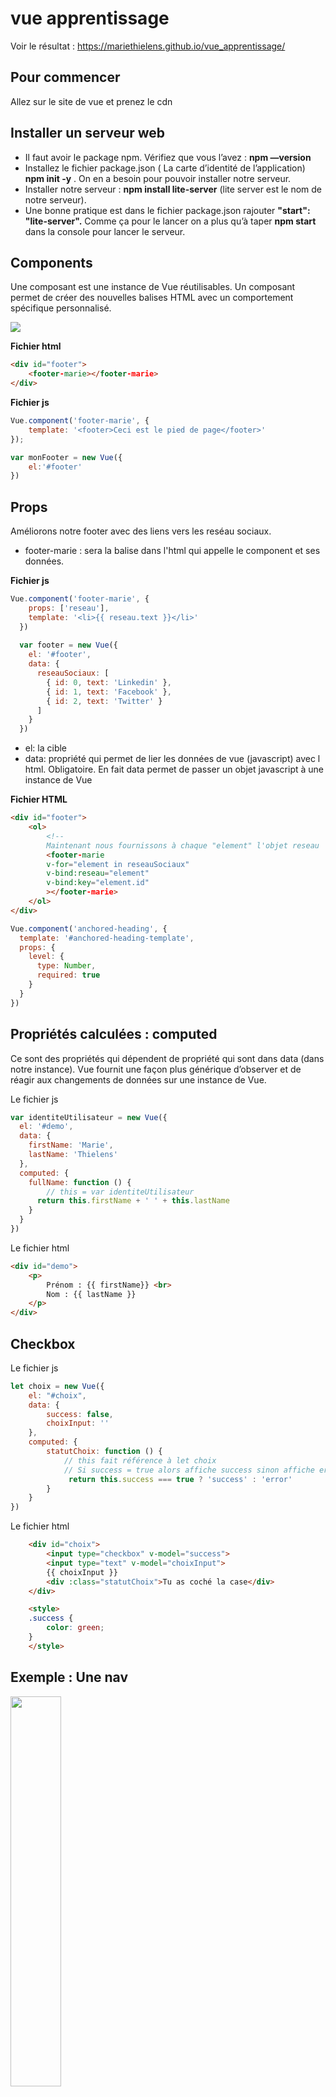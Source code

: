 # vue apprentissage

Voir le résultat : https://mariethielens.github.io/vue_apprentissage/

## Pour commencer

Allez sur le site de vue et prenez le cdn

## Installer un serveur web

- Il faut avoir le package npm. Vérifiez que vous l’avez : **npm —version**
- Installez le fichier package.json ( La carte d’identité de l’application) **npm init -y**  . On en a besoin pour pouvoir installer notre serveur.
- Installer notre serveur : **npm install lite-server** (lite server est le nom de notre serveur).
- Une bonne pratique est dans le fichier package.json rajouter **"start": "lite-server".** Comme ça pour le lancer on a plus qu’à taper **npm start** dans la console pour lancer le serveur.

## Components

Une composant est une instance de Vue réutilisables. Un composant permet de créer des nouvelles balises HTML avec un comportement spécifique personnalisé.

<img src="./images/footer.png">

**Fichier html**
```html
<div id="footer">
    <footer-marie></footer-marie>
</div>
```

**Fichier js** 
```js
Vue.component('footer-marie', {
    template: '<footer>Ceci est le pied de page</footer>'
});

var monFooter = new Vue({
    el:'#footer'
})
```

## Props
Améliorons notre footer avec des liens vers les reséau sociaux.

- footer-marie : sera la balise dans l'html qui appelle le component et ses données.

**Fichier js**

```js
Vue.component('footer-marie', {
    props: ['reseau'],
    template: '<li>{{ reseau.text }}</li>'
  })
  
  var footer = new Vue({
    el: '#footer',
    data: {
      reseauSociaux: [
        { id: 0, text: 'Linkedin' },
        { id: 1, text: 'Facebook' },
        { id: 2, text: 'Twitter' }
      ]
    }
  })
```
- el: la cible
- data: propriété qui permet de lier les données de vue (javascript) avec l html. Obligatoire. En fait data permet de passer un objet javascript à une instance de Vue

**Fichier HTML**

```html
<div id="footer">
    <ol>
        <!--
        Maintenant nous fournissons à chaque "element" l'objet reseau              -->
        <footer-marie
        v-for="element in reseauSociaux"
        v-bind:reseau="element"
        v-bind:key="element.id"
        ></footer-marie>
    </ol>
</div>
```

```js
Vue.component('anchored-heading', {
  template: '#anchored-heading-template',
  props: {
    level: {
      type: Number,
      required: true
    }
  }
})
```

## Propriétés calculées : computed

Ce sont des propriétés qui dépendent de propriété qui sont dans data (dans notre instance).
Vue fournit une façon plus générique d’observer et de réagir aux changements de données sur une instance de Vue.

Le fichier js
```js
var identiteUtilisateur = new Vue({
  el: '#demo',
  data: {
    firstName: 'Marie',
    lastName: 'Thielens'
  },
  computed: {
    fullName: function () {
        // this = var identiteUtilisateur
      return this.firstName + ' ' + this.lastName
    }
  }
})
```
Le fichier html

```html
<div id="demo">
    <p>
        Prénom : {{ firstName}} <br>
        Nom : {{ lastName }}
    </p>
</div>
```

## Checkbox

Le fichier js
```js
let choix = new Vue({
    el: "#choix",
    data: {
        success: false,
        choixInput: ''
    },
    computed: {
        statutChoix: function () {
            // this fait référence à let choix
            // Si success = true alors affiche success sinon affiche erreor
             return this.success === true ? 'success' : 'error'
        }
    }   
})
```
Le fichier html

```html
    <div id="choix">
        <input type="checkbox" v-model="success">
        <input type="text" v-model="choixInput">
        {{ choixInput }}
        <div :class="statutChoix">Tu as coché la case</div>
    </div>

    <style>
    .success {
        color: green;
    }
    </style>
```

## Exemple : Une nav

<img src="./images/nav.png" style="width:40%;" />

### Le fichier index.js

```js
// La navigation
var nav = new Vue({ // Instance de vue, on initialise la vue.
    // Sélecteur
    el: '#nav',
    // Définir les propriétés et leurs donner des valeurs.
    data: {
        active: 'home',
        message: 'prout'
    },

    // Functions we will be using.
    methods: {
        rendreActif: function(item){
            // Quand le modèle à changé il est mis à jour automatiquement.
            this.active = item;
        }
    }
});
// Je change le contenu de mon message
nav.message =  'prout2'
```

### Le fichier HTML

```html
    <!-- La navigation -->
    <div id="nav">
        <!-- La navigation a la classe active -->
        <!-- Pour empêcher la page de sauter lorsqu'un lien est cliqué 
            nous utilisons le modificateur "prevent" -->
        <nav v-bind:class="active" v-on:click.prevent>
            <!-- Au clique on appelle la métode rendreActif  -->
            <a href="#" class="home" v-on:click="rendreActif('home')">Accueil</a>
            <a href="#" class="projets" v-on:click="rendreActif('projets')">Projets</a>
            <a href="#" class="services" v-on:click="rendreActif('services')">Services</a>
            <a href="#" class="contact" v-on:click="rendreActif('contact')">Contact</a>
        </nav>
    
        <!-- The mustache expression will be replaced with the value of "active".
                It will automatically update to reflect any changes. -->
        <p>You chose <b>{{active}}</b></p>
        {{ message }}
    </div>
```

**el:** Le sélecteur
**data:** Quand une instance de Vue est créée, cela ajoute toutes les propriétés trouvées dans son objet data au système réactif de Vue. Reagerdez dans data j'ai un objet message. Pour le changer je peux écrire `nav.message = 'Le nouveau message'`

**props:** passer des données aux composants enfants. Comme le titre ou le contenu à afficher par exemple. 

## Un formulaire de recherche

<img src="./images/recherche.png" style="width:50%;">

Normalement il faudrait le faire en Ajax mais pour commencer nous le faisons avec un tableau d'objets.

Le fichier js

```js
//  Formulaire de recherche
var recherche = new Vue({
    el: '#recherche',
    data: {
        lettreTapee: "",
        // The data model. Normalement il faut le faire en Ajax,
        articles: [
            {
                "title": "What You Need To Know About CSS Variables",
                "url": "https://tutorialzine.com/2016/03/what-you-need-to-know-about-css-variables/",
                "image": "https://tutorialzine.com/media/2016/03/css-variables.jpg"
            },
            {
                "title": "Freebie: 4 Great Looking Pricing Tables",
                "url": "https://tutorialzine.com/2016/02/freebie-4-great-looking-pricing-tables/",
                "image": "https://tutorialzine.com/media/2016/02/great-looking-pricing-tables.jpg"
            },
            {
                "title": "20 Interesting JavaScript and CSS Libraries for February 2016",
                "url": "https://tutorialzine.com/2016/02/20-interesting-javascript-and-css-libraries-for-february-2016/",
                "image": "https://tutorialzine.com/media/2016/02/interesting-resources-february.jpg"
            },
            {
                "title": "Quick Tip: The Easiest Way To Make Responsive Headers",
                "url": "https://tutorialzine.com/2016/02/quick-tip-easiest-way-to-make-responsive-headers/",
                "image": "https://tutorialzine.com/media/2016/02/quick-tip-responsive-headers.png"
            },
            {
                "title": "Learn SQL In 20 Minutes",
                "url": "https://tutorialzine.com/2016/01/learn-sql-in-20-minutes/",
                "image": "https://tutorialzine.com/media/2016/01/learn-sql-20-minutes.png"
            },
            {
                "title": "Creating Your First Desktop App With HTML, JS and Electron",
                "url": "https://tutorialzine.com/2015/12/creating-your-first-desktop-app-with-html-js-and-electron/",
                "image": "https://tutorialzine.com/media/2015/12/creating-your-first-desktop-app-with-electron.png"
            }
        ]
    },
    computed: {
        // A computed property that holds only those articles that match the searchString.
        filteredArticles: function () {
            var articles_array = this.articles,
                lettreTapee = this.lettreTapee;

            if(!lettreTapee){
                return articles_array;
            }

            lettreTapee = lettreTapee.trim().toLowerCase();

            articles_array = articles_array.filter(function(item){
                if(item.title.toLowerCase().indexOf(lettreTapee) !== -1){
                    return item;
                }
            })

            // Return an array with the filtered data.
            return articles_array;;
        }
    }
});

```
Le fichier html

```html
<form id="recherche" v-cloak>
    <div class="bar">
        <!-- Create a binding between the searchString model and the text field -->
        <input type="text" v-model="lettreTapee" placeholder="Faites votre recherche" />
    </div>

    <ul>        
        <li v-for="article in filteredArticles">
            <a v-bind:href="article.url"><img v-bind:src="article.image" /></a>
            <p>{{article.title}}</p>
        </li>
    </ul>

</form>
```


